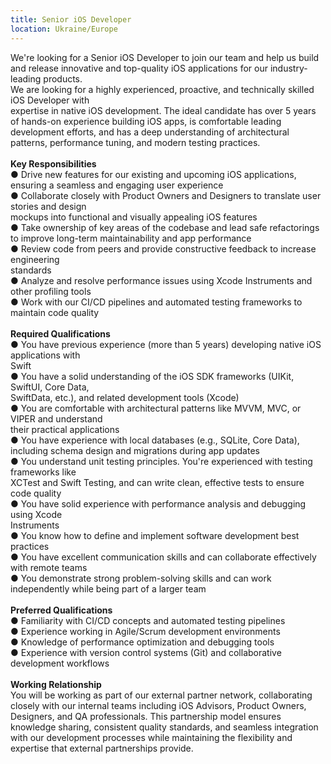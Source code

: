 ```yaml
---
title: Senior iOS Developer
location: Ukraine/Europe
---
```

We're looking for a Senior iOS Developer to join our team and help us build and release innovative and top-quality iOS applications for our industry-leading products.\
We are looking for a highly experienced, proactive, and technically skilled iOS Developer with\
expertise in native iOS development. The ideal candidate has over 5 years of hands-on experience building iOS apps, is comfortable leading development efforts, and has a deep understanding of architectural patterns, performance tuning, and modern testing practices.\
\
**Key Responsibilities**\
● Drive new features for our existing and upcoming iOS applications, ensuring a seamless and engaging user experience\
● Collaborate closely with Product Owners and Designers to translate user stories and design\
mockups into functional and visually appealing iOS features\
● Take ownership of key areas of the codebase and lead safe refactorings to improve long-term maintainability and app performance\
● Review code from peers and provide constructive feedback to increase engineering\
standards\
● Analyze and resolve performance issues using Xcode Instruments and other profiling tools\
● Work with our CI/CD pipelines and automated testing frameworks to maintain code quality\
\
**Required Qualifications**\
● You have previous experience (more than 5 years) developing native iOS applications with\
Swift\
● You have a solid understanding of the iOS SDK frameworks (UIKit, SwiftUI, Core Data,\
SwiftData, etc.), and related development tools (Xcode)\
● You are comfortable with architectural patterns like MVVM, MVC, or VIPER and understand\
their practical applications\
● You have experience with local databases (e.g., SQLite, Core Data), including schema design and migrations during app updates\
● You understand unit testing principles. You're experienced with testing frameworks like\
XCTest and Swift Testing, and can write clean, effective tests to ensure code quality\
● You have solid experience with performance analysis and debugging using Xcode\
Instruments\
● You know how to define and implement software development best practices\
● You have excellent communication skills and can collaborate effectively with remote teams\
● You demonstrate strong problem-solving skills and can work independently while being part of a larger team\
\
**Preferred Qualifications**\
● Familiarity with CI/CD concepts and automated testing pipelines\
● Experience working in Agile/Scrum development environments\
● Knowledge of performance optimization and debugging tools\
● Experience with version control systems (Git) and collaborative development workflows\
\
**Working Relationship**\
You will be working as part of our external partner network, collaborating closely with our internal teams including iOS Advisors, Product Owners, Designers, and QA professionals. This partnership model ensures knowledge sharing, consistent quality standards, and seamless integration with our development processes while maintaining the flexibility and expertise that external partnerships provide.